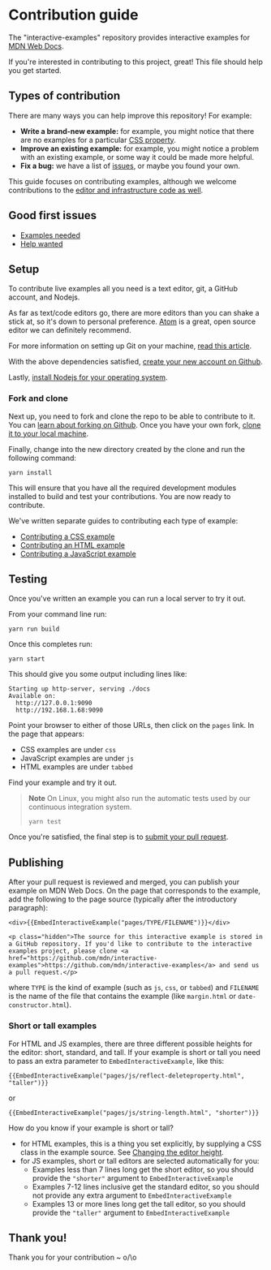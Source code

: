 # Contribution guide

The "interactive-examples" repository provides interactive examples for [MDN Web Docs](https://developer.mozilla.org).

If you're interested in contributing to this project, great! This file should help you get started.

## Types of contribution

There are many ways you can help improve this repository! For example:

-   **Write a brand-new example:** for example, you might notice that there are no
    examples for a particular [CSS property](https://developer.mozilla.org/en-US/docs/Web/CSS/Reference).
-   **Improve an existing example:** for example,
    you might notice a problem with an existing example, or some way it could be made more helpful.
-   **Fix a bug:** we have a list of [issues](https://github.com/mdn/interactive-examples/issues),
    or maybe you found your own.

This guide focuses on contributing examples, although we welcome contributions to the [editor and infrastructure code as well](https://github.com/mdn/bob).

## Good first issues

-   [Examples needed](https://github.com/mdn/interactive-examples/issues?q=is%3Aissue+is%3Aopen+sort%3Aupdated-desc+label%3A%22example+needed%22+no%3Aassignee)
-   [Help wanted](https://github.com/mdn/interactive-examples/issues?q=is%3Aissue+is%3Aopen+sort%3Aupdated-desc+label%3A%22help+wanted%22+no%3Aassignee)

## Setup

To contribute live examples all you need is a text editor, git, a GitHub account, and Nodejs.

As far as text/code editors go, there are more editors than you can shake a stick at, so it's down to personal preference. [Atom](https://atom.io/) is a great, open source editor we can definitely recommend.

For more information on setting up Git on your machine, [read this article](https://help.github.com/articles/set-up-git/).

With the above dependencies satisfied, [create your new account on Github](https://github.com/join).

Lastly, [install Nodejs for your operating system](https://nodejs.org/).

### Fork and clone

Next up, you need to fork and clone the repo to be able to contribute to it. You can [learn about forking on Github](https://help.github.com/articles/fork-a-repo). Once you have your own fork, [clone it to your local machine](https://help.github.com/articles/cloning-a-repository/).

Finally, change into the new directory created by the clone and run the following command:

```
yarn install
```

This will ensure that you have all the required development modules installed to build and test your contributions. You are now ready to contribute.

We've written separate guides to contributing each type of example:

-   [Contributing a CSS example](CONTRIBUTING-CSS.md)
-   [Contributing an HTML example](CONTRIBUTING-HTML.md)
-   [Contributing a JavaScript example](CONTRIBUTING-JavaScript.md)

## Testing

Once you've written an example you can run a local server to try it out.

From your command line run:

```
yarn run build
```

Once this completes run:

```
yarn start
```

This should give you some output including lines like:

```
Starting up http-server, serving ./docs
Available on:
  http://127.0.0.1:9090
  http://192.168.1.68:9090
```

Point your browser to either of those URLs, then click on the `pages` link. In the page that appears:

-   CSS examples are under `css`
-   JavaScript examples are under `js`
-   HTML examples are under `tabbed`

Find your example and try it out.

> **Note** On Linux, you might also run the automatic tests used by our continuous integration system.
>  ```
>  yarn test
>  ```

Once you're satisfied, the final step is to [submit your pull request](https://help.github.com/articles/creating-a-pull-request/).

## Publishing

After your pull request is reviewed and merged, you can publish your example on MDN Web Docs. On the page that corresponds to the example, add the following to the page source (typically after the introductory paragraph):

```
<div>{{EmbedInteractiveExample("pages/TYPE/FILENAME")}}</div>

<p class="hidden">The source for this interactive example is stored in a GitHub repository. If you'd like to contribute to the interactive examples project, please clone <a href="https://github.com/mdn/interactive-examples">https://github.com/mdn/interactive-examples</a> and send us a pull request.</p>
```

where `TYPE` is the kind of example (such as `js`, `css`, or `tabbed`) and `FILENAME` is the name of the file that contains the example (like `margin.html` or `date-constructor.html`).

### Short or tall examples

For HTML and JS examples, there are three different possible heights for the editor: short, standard, and tall. If your example is short or tall you need to pass an extra parameter to `EmbedInteractiveExample`, like this:

```
{{EmbedInteractiveExample("pages/js/reflect-deleteproperty.html", "taller")}}
```

or

```
{{EmbedInteractiveExample("pages/js/string-length.html", "shorter")}}
```

How do you know if your example is short or tall?

-   for HTML examples, this is a thing you set explicitly, by supplying a CSS class in the example source. See [Changing the editor height](CONTRIBUTING-HTML.md#changing-the-editor-height).
-   for JS examples, short or tall editors are selected automatically for you:
    -   Examples less than 7 lines long get the short editor, so you should provide the `"shorter"` argument to `EmbedInteractiveExample`
    -   Examples 7-12 lines inclusive get the standard editor, so you should not provide any extra argument to `EmbedInteractiveExample`
    -   Examples 13 or more lines long get the tall editor, so you should provide the `"taller"` argument to `EmbedInteractiveExample`

## Thank you!

Thank you for your contribution ~ o/\o
